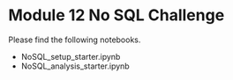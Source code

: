 # Module 12 No SQL Challenge

Please find the following notebooks. 
- NoSQL_setup_starter.ipynb
- NoSQL_analysis_starter.ipynb
